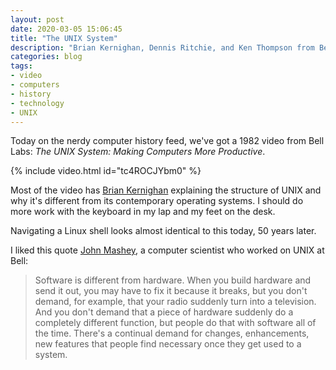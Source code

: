 ```yaml
---
layout: post
date: 2020-03-05 15:06:45
title: "The UNIX System"
description: "Brian Kernighan, Dennis Ritchie, and Ken Thompson from Bell Labs on UNIX."
categories: blog
tags:
- video
- computers
- history
- technology
- UNIX
---
```


Today on the nerdy computer history feed, we've got a 1982 video from Bell Labs: _The UNIX System: Making Computers More Productive_.

{% include video.html id="tc4ROCJYbm0" %}

Most of the video has [Brian Kernighan](https://en.wikipedia.org/wiki/Brian_Kernighan "Brian Kernighan") explaining the structure of UNIX and why it's different from its contemporary operating systems. I should do more work with the keyboard in my lap and my feet on the desk.

Navigating a Linux shell looks almost identical to this today, 50 years later.

I liked this quote [John Mashey](https://en.wikipedia.org/wiki/John_Mashey "John R. Mashey"), a computer scientist who worked on UNIX at Bell:

> Software is different from hardware. When you build hardware and send it out, you may have to fix it because it breaks, but you don't demand, for example, that your radio suddenly turn into a television. And you don't demand that a piece of hardware suddenly do a completely different function, but people do that with software all of the time. There's a continual demand for changes, enhancements, new features that people find necessary once they get used to a system.
